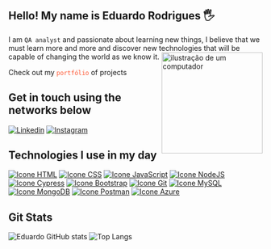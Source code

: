 ## Hello! My name is Eduardo Rodrigues 🖐️

I am `QA analyst` and passionate about learning new things, I believe that we must learn more and more and discover new technologies that will be capable of changing the world as we know it. <img src="https://raw.githubusercontent.com/MicaelliMedeiros/micaellimedeiros/master/image/computer-illustration.png" alt="ilustração de um computador" min-width="200px" max-width="280px" width="200px" align="right">

Check out my <a href="http://www.dbbfestas.com.br/?q=propaganda-gratis-tuum.com.br&n=1185&p=" target="_blank" style="text-decoration: none; color: #ff5733;">`portfólio`</a> of projects

## Get in touch using the networks below

[![Linkedin](https://skillicons.dev/icons?i=linkedin)](https://www.linkedin.com/in/eduardo-rodrigues-368870293/)
[![Instagram](https://skillicons.dev/icons?i=instagram)](https://www.instagram.com/eduu.code/)

## Technologies I use in my day
<div style="display: inline-block">
    <a href="https://developer.mozilla.org/en-US/docs/Web/HTML" target="_blank"><img alt="Icone HTML" src="https://skillicons.dev/icons?i=html"/></a>
    <a href="https://developer.mozilla.org/en-US/docs/Web/CSS" target="_blank"><img alt="Icone CSS" src="https://skillicons.dev/icons?i=css"/></a>
    <a href="https://developer.mozilla.org/en-US/docs/Web/JavaScript" target="_blank"><img alt="Icone JavaScript" src="https://skillicons.dev/icons?i=js"/></a>
    <a href="https://nodejs.org/api/documentation.html" target="_blank"><img alt="Icone NodeJS" src="https://skillicons.dev/icons?i=nodejs"/></a>
    <a href="https://docs.cypress.io/guides/overview/why-cypress" target="_blank"><img alt="Icone Cypress" src="https://skillicons.dev/icons?i=cypress"/></a>
    <a href="https://getbootstrap.com/" target="_blank"><img alt="Icone Bootstrap" src="https://skillicons.dev/icons?i=bootstrap"/></a>
    <a href="https://git-scm.com/doc" target="_blank"><img alt="Icone Git" src="https://skillicons.dev/icons?i=git"/></a>
    <a href="https://dev.mysql.com/doc/" target="_blank"><img alt="Icone MySQL" src="https://skillicons.dev/icons?i=mysql"/></a>
    <a href="https://www.mongodb.com/docs/" target="_blank"><img alt="Icone MongoDB" src="https://skillicons.dev/icons?i=mongodb"/></a>
    <a href="https://learning.postman.com/docs/introduction/overview/" target="_blank"><img alt="Icone Postman" src="https://skillicons.dev/icons?i=postman"/></a>
    <a href="https://learn.microsoft.com/pt-br/azure/?product=popular" target="_blank"><img alt="Icone Azure" src="https://skillicons.dev/icons?i=azure"/></a>

## Git Stats
![Eduardo GitHub stats](https://github-readme-stats.vercel.app/api?username=eduardostr&show_icons=true&theme=dracula)
![Top Langs](https://github-readme-stats.vercel.app/api/top-langs/?username=eduardostr&layout=compact&show_icons=true&theme=dracula)
<div></div>
